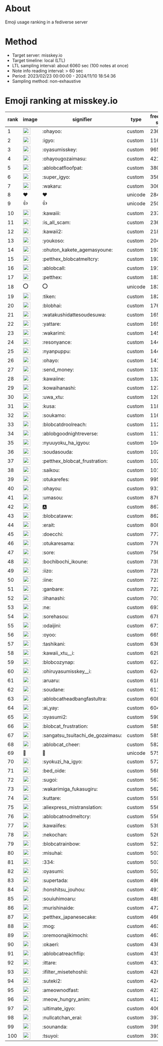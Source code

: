 # About
Emoji usage ranking in a fediverse server

# Method
- Target server: misskey.io
- Target timeline: local (LTL)
- LTL sampling interval: about 6060 sec (100 notes at once)
- Note info reading interval: > 60 sec
- Period: 2023/02/23 00:00:00 - 2024/11/10 18:54:36 
- Sampling method: non-exhaustive

# Emoji ranking at misskey.io

|rank|image|signifier|type|frequency score|
|----|----|----|----|----|
|1|<img height="24" src="https://misskey.io/emoji/ohayoo.webp">|:ohayoo:|custom|236421|
|2|<img height="24" src="https://misskey.io/emoji/igyo.webp">|:igyo:|custom|116123|
|3|<img height="24" src="https://misskey.io/emoji/oyasumisskey.webp">|:oyasumisskey:|custom|96532|
|4|<img height="24" src="https://misskey.io/emoji/ohayougozaimasu.webp">|:ohayougozaimasu:|custom|42177|
|5|<img height="24" src="https://misskey.io/emoji/ablobcatfloofpat.webp">|:ablobcatfloofpat:|custom|38085|
|6|<img height="24" src="https://misskey.io/emoji/super_igyo.webp">|:super_igyo:|custom|35671|
|7|<img height="24" src="https://misskey.io/emoji/wakaru.webp">|:wakaru:|custom|30625|
|8|❤|❤|unicode|28441|
|9|👍|👍|unicode|25068|
|10|<img height="24" src="https://misskey.io/emoji/kawaiii.webp">|:kawaiii:|custom|23779|
|11|<img height="24" src="https://misskey.io/emoji/is_all_scam.webp">|:is_all_scam:|custom|23661|
|12|<img height="24" src="https://misskey.io/emoji/kawaii2.webp">|:kawaii2:|custom|21804|
|13|<img height="24" src="https://misskey.io/emoji/youkoso.webp">|:youkoso:|custom|20431|
|14|<img height="24" src="https://misskey.io/emoji/ohuton_kakete_agemasyoune.webp">|:ohuton_kakete_agemasyoune:|custom|19377|
|15|<img height="24" src="https://misskey.io/emoji/petthex_blobcatmeltcry.webp">|:petthex_blobcatmeltcry:|custom|19340|
|16|<img height="24" src="https://misskey.io/emoji/ablobcall.webp">|:ablobcall:|custom|19175|
|17|<img height="24" src="https://misskey.io/emoji/petthex.webp">|:petthex:|custom|18387|
|18|⭕|⭕|unicode|18307|
|19|<img height="24" src="https://misskey.io/emoji/tiken.webp">|:tiken:|custom|18266|
|20|<img height="24" src="https://misskey.io/emoji/blobhai.webp">|:blobhai:|custom|17618|
|21|<img height="24" src="https://misskey.io/emoji/watakushidattesoudesuwa.webp">|:watakushidattesoudesuwa:|custom|16533|
|22|<img height="24" src="https://misskey.io/emoji/yattare.webp">|:yattare:|custom|16500|
|23|<img height="24" src="https://misskey.io/emoji/wakarimi.webp">|:wakarimi:|custom|14585|
|24|<img height="24" src="https://misskey.io/emoji/resonyance.webp">|:resonyance:|custom|14489|
|25|<img height="24" src="https://misskey.io/emoji/nyanpuppu.webp">|:nyanpuppu:|custom|14439|
|26|<img height="24" src="https://misskey.io/emoji/ohayo.webp">|:ohayo:|custom|14141|
|27|<img height="24" src="https://misskey.io/emoji/send_money.webp">|:send_money:|custom|13385|
|28|<img height="24" src="https://misskey.io/emoji/kawaiine.webp">|:kawaiine:|custom|13235|
|29|<img height="24" src="https://misskey.io/emoji/kowaihanashi.webp">|:kowaihanashi:|custom|12767|
|30|<img height="24" src="https://misskey.io/emoji/uwa_xtu.webp">|:uwa_xtu:|custom|12092|
|31|<img height="24" src="https://misskey.io/emoji/kusa.webp">|:kusa:|custom|11860|
|32|<img height="24" src="https://misskey.io/emoji/soukamo.webp">|:soukamo:|custom|11658|
|33|<img height="24" src="https://misskey.io/emoji/blobcatdroolreach.webp">|:blobcatdroolreach:|custom|11294|
|34|<img height="24" src="https://misskey.io/emoji/ablobgoodnightreverse.webp">|:ablobgoodnightreverse:|custom|11112|
|35|<img height="24" src="https://misskey.io/emoji/nyuuyoku_ha_igyou.webp">|:nyuuyoku_ha_igyou:|custom|10460|
|36|<img height="24" src="https://misskey.io/emoji/soudasouda.webp">|:soudasouda:|custom|10244|
|37|<img height="24" src="https://misskey.io/emoji/petthex_blobcat_frustration.webp">|:petthex_blobcat_frustration:|custom|10235|
|38|<img height="24" src="https://misskey.io/emoji/saikou.webp">|:saikou:|custom|10149|
|39|<img height="24" src="https://misskey.io/emoji/otukarefes.webp">|:otukarefes:|custom|9957|
|40|<img height="24" src="https://misskey.io/emoji/ohayou.webp">|:ohayou:|custom|9315|
|41|<img height="24" src="https://misskey.io/emoji/umasou.webp">|:umasou:|custom|8761|
|42|<img height="24" src="https://misskey.io/emoji/a.webp">|:a:|custom|8671|
|43|<img height="24" src="https://misskey.io/emoji/blobcataww.webp">|:blobcataww:|custom|8624|
|44|<img height="24" src="https://misskey.io/emoji/erait.webp">|:erait:|custom|8083|
|45|<img height="24" src="https://misskey.io/emoji/doecchi.webp">|:doecchi:|custom|7777|
|46|<img height="24" src="https://misskey.io/emoji/otukaresama.webp">|:otukaresama:|custom|7766|
|47|<img height="24" src="https://misskey.io/emoji/sore.webp">|:sore:|custom|7568|
|48|<img height="24" src="https://misskey.io/emoji/bochibochi_ikoune.webp">|:bochibochi_ikoune:|custom|7396|
|49|<img height="24" src="https://misskey.io/emoji/iizo.webp">|:iizo:|custom|7284|
|50|<img height="24" src="https://misskey.io/emoji/iine.webp">|:iine:|custom|7230|
|51|<img height="24" src="https://misskey.io/emoji/ganbare.webp">|:ganbare:|custom|7220|
|52|<img height="24" src="https://misskey.io/emoji/iihanashi.webp">|:iihanashi:|custom|7010|
|53|<img height="24" src="https://misskey.io/emoji/ne.webp">|:ne:|custom|6937|
|54|<img height="24" src="https://misskey.io/emoji/sorehasou.webp">|:sorehasou:|custom|6781|
|55|<img height="24" src="https://misskey.io/emoji/odaijini.webp">|:odaijini:|custom|6710|
|56|<img height="24" src="https://misskey.io/emoji/oyoo.webp">|:oyoo:|custom|6656|
|57|<img height="24" src="https://misskey.io/emoji/tashikani.webp">|:tashikani:|custom|6364|
|58|<img height="24" src="https://misskey.io/emoji/kawaii_xtu__i.webp">|:kawaii_xtu__i:|custom|6294|
|59|<img height="24" src="https://misskey.io/emoji/blobcozynap.webp">|:blobcozynap:|custom|6273|
|60|<img height="24" src="https://misskey.io/emoji/ohiruyasumisskey__i.webp">|:ohiruyasumisskey__i:|custom|6246|
|61|<img height="24" src="https://misskey.io/emoji/aruaru.webp">|:aruaru:|custom|6186|
|62|<img height="24" src="https://misskey.io/emoji/soudane.webp">|:soudane:|custom|6112|
|63|<img height="24" src="https://misskey.io/emoji/ablobcatheadbangfastultra.webp">|:ablobcatheadbangfastultra:|custom|6080|
|64|<img height="24" src="https://misskey.io/emoji/ai_yay.webp">|:ai_yay:|custom|6046|
|65|<img height="24" src="https://misskey.io/emoji/oyasumi2.webp">|:oyasumi2:|custom|5908|
|66|<img height="24" src="https://misskey.io/emoji/blobcat_frustration.webp">|:blobcat_frustration:|custom|5854|
|67|<img height="24" src="https://misskey.io/emoji/sangatsu_tsuitachi_de_gozaimasu.webp">|:sangatsu_tsuitachi_de_gozaimasu:|custom|5853|
|68|<img height="24" src="https://misskey.io/emoji/ablobcat_cheer.webp">|:ablobcat_cheer:|custom|5821|
|69|🎉|🎉|unicode|5755|
|70|<img height="24" src="https://misskey.io/emoji/syokuzi_ha_igyo.webp">|:syokuzi_ha_igyo:|custom|5720|
|71|<img height="24" src="https://misskey.io/emoji/bed_oide.webp">|:bed_oide:|custom|5687|
|72|<img height="24" src="https://misskey.io/emoji/sugoi.webp">|:sugoi:|custom|5670|
|73|<img height="24" src="https://misskey.io/emoji/wakarimiga_fukasugiru.webp">|:wakarimiga_fukasugiru:|custom|5620|
|74|<img height="24" src="https://misskey.io/emoji/kuttare.webp">|:kuttare:|custom|5599|
|75|<img height="24" src="https://misskey.io/emoji/aliexpress_mistranslation.webp">|:aliexpress_mistranslation:|custom|5564|
|76|<img height="24" src="https://misskey.io/emoji/ablobcatnodmeltcry.webp">|:ablobcatnodmeltcry:|custom|5560|
|77|<img height="24" src="https://misskey.io/emoji/kawaiifes.webp">|:kawaiifes:|custom|5398|
|78|<img height="24" src="https://misskey.io/emoji/nekochan.webp">|:nekochan:|custom|5265|
|79|<img height="24" src="https://misskey.io/emoji/blobcatrainbow.webp">|:blobcatrainbow:|custom|5217|
|80|<img height="24" src="https://misskey.io/emoji/misuhai.webp">|:misuhai:|custom|5037|
|81|<img height="24" src="https://misskey.io/emoji/334.webp">|:334:|custom|5030|
|82|<img height="24" src="https://misskey.io/emoji/oyasumi.webp">|:oyasumi:|custom|5029|
|83|<img height="24" src="https://misskey.io/emoji/supertada.webp">|:supertada:|custom|4962|
|84|<img height="24" src="https://misskey.io/emoji/honshitsu_jouhou.webp">|:honshitsu_jouhou:|custom|4910|
|85|<img height="24" src="https://misskey.io/emoji/souiuhimoaru.webp">|:souiuhimoaru:|custom|4895|
|86|<img height="24" src="https://misskey.io/emoji/murishinaide.webp">|:murishinaide:|custom|4727|
|87|<img height="24" src="https://misskey.io/emoji/petthex_japanesecake.webp">|:petthex_japanesecake:|custom|4665|
|88|<img height="24" src="https://misskey.io/emoji/mog.webp">|:mog:|custom|4634|
|89|<img height="24" src="https://misskey.io/emoji/oremoonajikimochi.webp">|:oremoonajikimochi:|custom|4631|
|90|<img height="24" src="https://misskey.io/emoji/okaeri.webp">|:okaeri:|custom|4382|
|91|<img height="24" src="https://misskey.io/emoji/ablobcatreachflip.webp">|:ablobcatreachflip:|custom|4356|
|92|<img height="24" src="https://misskey.io/emoji/ittare.webp">|:ittare:|custom|4318|
|93|<img height="24" src="https://misskey.io/emoji/ifilter_misetehoshii.webp">|:ifilter_misetehoshii:|custom|4285|
|94|<img height="24" src="https://misskey.io/emoji/suteki2.webp">|:suteki2:|custom|4247|
|95|<img height="24" src="https://misskey.io/emoji/ameownodfast.webp">|:ameownodfast:|custom|4236|
|96|<img height="24" src="https://misskey.io/emoji/meow_hungry_anim.webp">|:meow_hungry_anim:|custom|4120|
|97|<img height="24" src="https://misskey.io/emoji/ultimate_igyo.webp">|:ultimate_igyo:|custom|4063|
|98|<img height="24" src="https://misskey.io/emoji/nullcatchan_erai.webp">|:nullcatchan_erai:|custom|3972|
|99|<img height="24" src="https://misskey.io/emoji/sounanda.webp">|:sounanda:|custom|3950|
|100|<img height="24" src="https://misskey.io/emoji/tsuyoi.webp">|:tsuyoi:|custom|3934|
